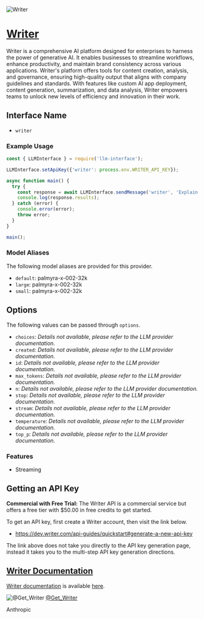 ![Writer](https://writer.com/wp-content/uploads/2024/01/writer-share.png)

# [Writer](https://www.writer.com)

Writer is a comprehensive AI platform designed for enterprises to harness the power of generative AI. It enables businesses to streamline workflows, enhance productivity, and maintain brand consistency across various applications. Writer's platform offers tools for content creation, analysis, and governance, ensuring high-quality output that aligns with company guidelines and standards. With features like custom AI app deployment, content generation, summarization, and data analysis, Writer empowers teams to unlock new levels of efficiency and innovation in their work.

## Interface Name

- `writer`

### Example Usage

```javascript
const { LLMInterface } = require('llm-interface');

LLMInterface.setApiKey({'writer': process.env.WRITER_API_KEY});

async function main() {
  try {
    const response = await LLMInterface.sendMessage('writer', 'Explain the importance of low latency LLMs.');
    console.log(response.results);
  } catch (error) {
    console.error(error);
    throw error;
  }
}

main();
```

### Model Aliases

The following model aliases are provided for this provider. 

- `default`: palmyra-x-002-32k
- `large`: palmyra-x-002-32k
- `small`: palmyra-x-002-32k


## Options

The following values can be passed through `options`.

- `choices`: _Details not available, please refer to the LLM provider documentation._
- `created`: _Details not available, please refer to the LLM provider documentation._
- `id`: _Details not available, please refer to the LLM provider documentation._
- `max_tokens`: _Details not available, please refer to the LLM provider documentation._
- `n`: _Details not available, please refer to the LLM provider documentation._
- `stop`: _Details not available, please refer to the LLM provider documentation._
- `stream`: _Details not available, please refer to the LLM provider documentation._
- `temperature`: _Details not available, please refer to the LLM provider documentation._
- `top_p`: _Details not available, please refer to the LLM provider documentation._


### Features

- Streaming


## Getting an API Key

**Commercial with Free Trial:** The Writer API is a commercial service but offers a free tier with $50.00 in free credits to get started.

To get an API key, first create a Writer account, then visit the link below.

- https://dev.writer.com/api-guides/quickstart#generate-a-new-api-key

The link above does not take you directly to the API key generation page, instead it takes you to the multi-step API key generation directions.


## [Writer Documentation](https://dev.writer.com/home/introduction)

[Writer documentation](https://dev.writer.com/home/introduction) is available [here](https://dev.writer.com/home/introduction).


![@Get_Writer](https://pbs.twimg.com/profile_images/1798110641414443008/XP8gyBaY_normal.jpg)
[@Get_Writer](https://www.x.com/Get_Writer)

Anthropic
